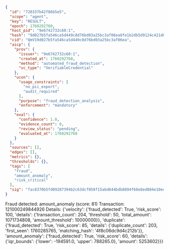 ```json
{
  "id": "720337b42f86b5e5",
  "scope": "agent",
  "key": "RESULT",
  "epoch": 1760292760,
  "host_pid": "9e6742732c60:1",
  "hash": "9d027b5fa546ca5d449c8d76bd03a25bc3af06ea8fe1b2db5d9124c421d65ec7",
  "cid": "QmV19d027b5fa546ca5d449c8d76bd03a25bc3af06ea",
  "aicp": {
    "prov": {
      "issuer": "9e6742732c60:1",
      "created_at": 1760292760,
      "method": "automated_fraud_detection",
      "vc_type": "VerifiableCredential"
    },
    "ucon": {
      "usage_constraints": [
        "no_pii_export",
        "audit_required"
      ],
      "purpose": "fraud_detection_analysis",
      "enforcement": "mandatory"
    },
    "eval": {
      "confidence": 1.0,
      "evidence_count": 0,
      "review_status": "pending",
      "evaluated_at": 1760292760
    }
  },
  "sources": [],
  "edges": [],
  "metrics": {},
  "thresholds": {},
  "tags": [
    "fraud",
    "amount_anomaly",
    "risk_critical"
  ],
  "sig": "fac8370b5fd09287394b2c63dcf058f15abd644bdb8894f68e8ed084e10edae5"
}
```

Fraud detected: amount_anomaly (score: 81)
Transaction: 121000249844926
Details: {'velocity': {'fraud_detected': True, 'risk_score': 100, 'details': {'transaction_count': 204, 'threshold': 50, 'total_amount': 1071734808, 'amount_threshold': 10000000}}, 'duplicate': {'fraud_detected': True, 'risk_score': 85, 'details': {'duplicate_count': 203, 'first_seen': 1760285765, 'matching_hash': '4f8c06dc9d4c212b'}}, 'amount_anomaly': {'fraud_detected': True, 'risk_score': 60, 'details': {'iqr_bounds': {'lower': -194591.0, 'upper': 788265.0}, 'amount': 5253602}}}